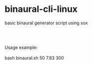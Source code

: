 # binaural-cli-linux
basic binaural generator script using sox

<br>
<br>

Usage example:
<br>
<br>
bash binaural.sh 50 7.83 300
